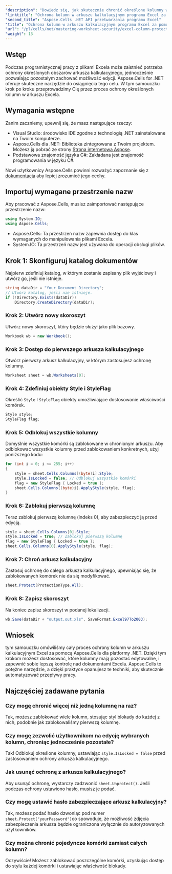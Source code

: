 ```yaml
---
"description": "Dowiedz się, jak skutecznie chronić określone kolumny w arkuszach kalkulacyjnych Excela za pomocą Aspose.Cells dla platformy .NET. Ten samouczek krok po kroku obejmuje wszystko, od konfiguracji środowiska po zapisywanie chronionych plików Excela."
"linktitle": "Ochrona kolumn w arkuszu kalkulacyjnym programu Excel za pomocą Aspose.Cells"
"second_title": "Aspose.Cells .NET API przetwarzania programu Excel"
"title": "Ochrona kolumn w arkuszu kalkulacyjnym programu Excel za pomocą Aspose.Cells"
"url": "/pl/cells/net/mastering-worksheet-security/excel-column-protection/"
"weight": 13
---
```


## Wstęp

Podczas programistycznej pracy z plikami Excela może zaistnieć potrzeba ochrony określonych obszarów arkusza kalkulacyjnego, jednocześnie pozwalając pozostałym zachować możliwość edycji. Aspose.Cells for .NET oferuje skuteczne narzędzie do osiągnięcia tego celu. W tym samouczku krok po kroku przeprowadzimy Cię przez proces ochrony określonych kolumn w arkuszu Excela.

## Wymagania wstępne
Zanim zaczniemy, upewnij się, że masz następujące rzeczy:
- Visual Studio: środowisko IDE zgodne z technologią .NET zainstalowane na Twoim komputerze.
- Aspose.Cells dla .NET: Biblioteka zintegrowana z Twoim projektem. Możesz ją pobrać ze strony [Strona internetowa Aspose](https://releases.aspose.com/cells/net/).
- Podstawowa znajomość języka C#: Zakładana jest znajomość programowania w języku C#.

Nowi użytkownicy Aspose.Cells powinni rozważyć zapoznanie się z [dokumentacja](https://reference.aspose.com/cells/net/) aby lepiej zrozumieć jego cechy.

## Importuj wymagane przestrzenie nazw
Aby pracować z Aspose.Cells, musisz zaimportować następujące przestrzenie nazw:

```csharp
using System.IO;
using Aspose.Cells;
```
- Aspose.Cells: Ta przestrzeń nazw zapewnia dostęp do klas wymaganych do manipulowania plikami Excela.
- System.IO: Ta przestrzeń nazw jest używana do operacji obsługi plików.

## Krok 1: Skonfiguruj katalog dokumentów

Najpierw zdefiniuj katalog, w którym zostanie zapisany plik wyjściowy i utwórz go, jeśli nie istnieje.

```csharp
string dataDir = "Your Document Directory";
// Utwórz katalog, jeśli nie istnieje.
if (!Directory.Exists(dataDir))
    Directory.CreateDirectory(dataDir);
```

### Krok 2: Utwórz nowy skoroszyt
Utwórz nowy skoroszyt, który będzie służył jako plik bazowy.

```csharp
Workbook wb = new Workbook();
```

### Krok 3: Dostęp do pierwszego arkusza kalkulacyjnego
Otwórz pierwszy arkusz kalkulacyjny, w którym zastosujesz ochronę kolumny.

```csharp
Worksheet sheet = wb.Worksheets[0];
```

### Krok 4: Zdefiniuj obiekty Style i StyleFlag
Określić `Style` I `StyleFlag` obiekty umożliwiające dostosowanie właściwości komórek.

```csharp
Style style;
StyleFlag flag;
```

### Krok 5: Odblokuj wszystkie kolumny
Domyślnie wszystkie komórki są zablokowane w chronionym arkuszu. Aby odblokować wszystkie kolumny przed zablokowaniem konkretnych, użyj poniższego kodu:

```csharp
for (int i = 0; i <= 255; i++)
{
    style = sheet.Cells.Columns[(byte)i].Style;
    style.IsLocked = false; // Odblokuj wszystkie komórki
    flag = new StyleFlag { Locked = true };
    sheet.Cells.Columns[(byte)i].ApplyStyle(style, flag);
}
```

### Krok 6: Zablokuj pierwszą kolumnę
Teraz zablokuj pierwszą kolumnę (indeks 0), aby zabezpieczyć ją przed edycją.

```csharp
style = sheet.Cells.Columns[0].Style;
style.IsLocked = true; // Zablokuj pierwszą kolumnę
flag = new StyleFlag { Locked = true };
sheet.Cells.Columns[0].ApplyStyle(style, flag);
```

### Krok 7: Chroń arkusz kalkulacyjny
Zastosuj ochronę do całego arkusza kalkulacyjnego, upewniając się, że zablokowanych komórek nie da się modyfikować.

```csharp
sheet.Protect(ProtectionType.All);
```

### Krok 8: Zapisz skoroszyt
Na koniec zapisz skoroszyt w podanej lokalizacji.

```csharp
wb.Save(dataDir + "output.out.xls", SaveFormat.Excel97To2003);
```

## Wniosek
tym samouczku omówiliśmy cały proces ochrony kolumn w arkuszu kalkulacyjnym Excel za pomocą Aspose.Cells dla platformy .NET. Dzięki tym krokom możesz dostosować, które kolumny mają pozostać edytowalne, i zapewnić sobie lepszą kontrolę nad dokumentami Excela. Aspose.Cells to potężne narzędzie, a dzięki praktyce opanujesz te techniki, aby skutecznie automatyzować przepływy pracy.

## Najczęściej zadawane pytania

### Czy mogę chronić więcej niż jedną kolumnę na raz?
Tak, możesz zablokować wiele kolumn, stosując styl blokady do każdej z nich, podobnie jak zablokowaliśmy pierwszą kolumnę.

### Czy mogę zezwolić użytkownikom na edycję wybranych kolumn, chroniąc jednocześnie pozostałe?
Tak! Odblokuj określone kolumny, ustawiając `style.IsLocked = false` przed zastosowaniem ochrony arkusza kalkulacyjnego.

### Jak usunąć ochronę z arkusza kalkulacyjnego?
Aby usunąć ochronę, wystarczy zadzwonić `sheet.Unprotect()`. Jeśli podczas ochrony ustawiono hasło, musisz je podać.

### Czy mogę ustawić hasło zabezpieczające arkusz kalkulacyjny?
Tak, możesz podać hasło dzwoniąc pod numer `sheet.Protect("yourPassword")`co spowoduje, że możliwość zdjęcia zabezpieczenia arkusza będzie ograniczona wyłącznie do autoryzowanych użytkowników.

### Czy można chronić pojedyncze komórki zamiast całych kolumn?
Oczywiście! Możesz zablokować poszczególne komórki, uzyskując dostęp do stylu każdej komórki i ustawiając właściwość blokady.
